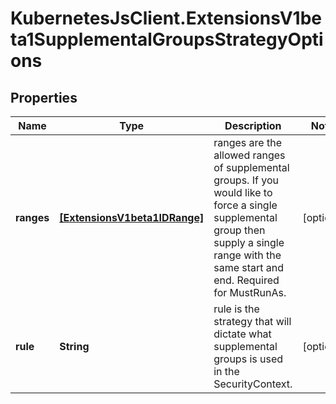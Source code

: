 # KubernetesJsClient.ExtensionsV1beta1SupplementalGroupsStrategyOptions

## Properties
Name | Type | Description | Notes
------------ | ------------- | ------------- | -------------
**ranges** | [**[ExtensionsV1beta1IDRange]**](ExtensionsV1beta1IDRange.md) | ranges are the allowed ranges of supplemental groups.  If you would like to force a single supplemental group then supply a single range with the same start and end. Required for MustRunAs. | [optional] 
**rule** | **String** | rule is the strategy that will dictate what supplemental groups is used in the SecurityContext. | [optional] 


